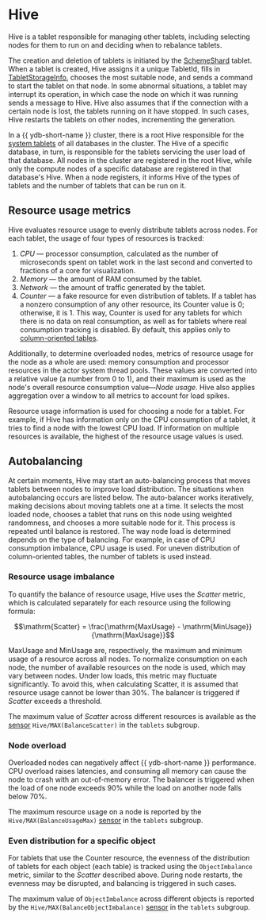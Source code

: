 # Hive

Hive is a tablet responsible for managing other tablets, including selecting nodes for them to run on and deciding when to rebalance tablets.

The creation and deletion of tablets is initiated by the [SchemeShard](../concepts/glossary.md#scheme-shard) tablet. When a tablet is created, Hive assigns it a unique TabletId, fills in [TabletStorageInfo](general-schema.md#history), chooses the most suitable node, and sends a command to start the tablet on that node. In some abnormal situations, a tablet may interrupt its operation, in which case the node on which it was running sends a message to Hive. Hive also assumes that if the connection with a certain node is lost, the tablets running on it have stopped. In such cases, Hive restarts the tablets on other nodes, incrementing the generation.

In a {{ ydb-short-name }} cluster, there is a root Hive responsible for the [system tablets](../concepts/glossary.md#tablet-types) of all databases in the cluster. The Hive of a specific database, in turn, is responsible for the tablets servicing the user load of that database. All nodes in the cluster are registered in the root Hive, while only the compute nodes of a specific database are registered in that database's Hive. When a node registers, it informs Hive of the types of tablets and the number of tablets that can be run on it.

## Resource usage metrics

Hive evaluates resource usage to evenly distribute tablets across nodes. For each tablet, the usage of four types of resources is tracked:

1. *CPU* — processor consumption, calculated as the number of microseconds spent on tablet work in the last second and converted to fractions of a core for visualization.
2. *Memory* — the amount of RAM consumed by the tablet.
3. *Network* — the amount of traffic generated by the tablet.
4. *Counter* — a fake resource for even distribution of tablets. If a tablet has a nonzero consumption of any other resource, its Counter value is 0; otherwise, it is 1. This way, Counter is used for any tablets for which there is no data on real consumption, as well as for tablets where real consumption tracking is disabled. By default, this applies only to [column-oriented tables](../concepts/datamodel/table.md#column-oriented-tables).

Additionally, to determine overloaded nodes, metrics of resource usage for the node as a whole are used: memory consumption and processor resources in the actor system thread pools. These values are converted into a relative value (a number from 0 to 1), and their maximum is used as the node's overall resource consumption value—*Node usage*. Hive also applies aggregation over a window to all metrics to account for load spikes.

Resource usage information is used for choosing a node for a tablet. For example, if Hive has information only on the CPU consumption of a tablet, it tries to find a node with the lowest CPU load. If information on multiple resources is available, the highest of the resource usage values is used.

## Autobalancing

At certain moments, Hive may start an auto-balancing process that moves tablets between nodes to improve load distribution. The situations when autobalancing occurs are listed below. The auto-balancer works iteratively, making decisions about moving tablets one at a time. It selects the most loaded node, chooses a tablet that runs on this node using weighted randomness, and chooses a more suitable node for it. This process is repeated until balance is restored. The way node load is determined depends on the type of balancing. For example, in case of CPU consumption imbalance, CPU usage is used. For uneven distribution of column-oriented tables, the number of tablets is used instead.

### Resource usage imbalance

To quantify the balance of resource usage, Hive uses the *Scatter* metric, which is calculated separately for each resource using the following formula:

$$\mathrm{Scatter} = \frac{\mathrm{MaxUsage} - \mathrm{MinUsage}}{\mathrm{MaxUsage}}$$

$\mathrm{MaxUsage}$ and $\mathrm{MinUsage}$ are, respectively, the maximum and minimum usage of a resource across all nodes. To normalize consumption on each node, the number of available resources on the node is used, which may vary between nodes. Under low loads, this metric may fluctuate significantly. To avoid this, when calculating $\mathrm{Scatter}$, it is assumed that resource usage cannot be lower than 30%. The balancer is triggered if $Scatter$ exceeds a threshold.

The maximum value of $Scatter$ across different resources is available as the [sensor](../devops/manual/monitoring.md) `Hive/MAX(BalanceScatter)` in the `tablets` subgroup.

### Node overload

Overloaded nodes can negatively affect {{ ydb-short-name }} performance. CPU overload raises latencies, and consuming all memory can cause the node to crash with an out-of-memory error. The balancer is triggered when the load of one node exceeds 90% while the load on another node falls below 70%.

The maximum resource usage on a node is reported by the `Hive/MAX(BalanceUsageMax)` [sensor](../devops/manual/monitoring.md)  in the `tablets` subgroup.

### Even distribution for a specific object

For tablets that use the Counter resource, the evenness of the distribution of tablets for each object (each table) is tracked using the `ObjectImbalance` metric, similar to the $Scatter$ described above. During node restarts, the evenness may be disrupted, and balancing is triggered in such cases.

The maximum value of `ObjectImbalance` across different objects is reported by the `Hive/MAX(BalanceObjectImbalance)` [sensor](../devops/manual/monitoring.md) in the `tablets` subgroup.

